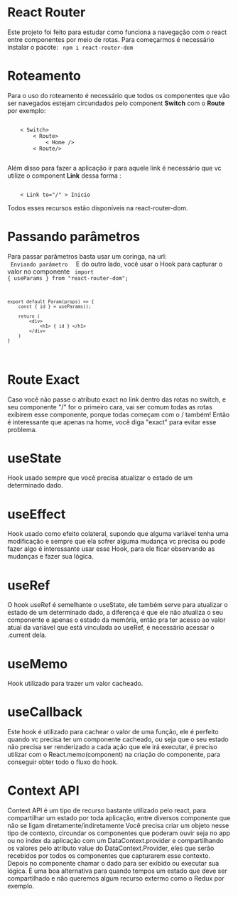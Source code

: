 # React Router

Este projeto foi feito para estudar como funciona a navegação com o react entre componentes por meio de rotas.
Para começarmos é necessário instalar o pacote:
<code> npm i react-router-dom </code>

# Roteamento

Para o uso do roteamento é necessário que todos os componentes que vão ser navegados estejam circundados pelo component <b>Switch</b> com o <b>Route</b>
por exemplo:

<code>
    < Switch>
        < Route>
            < Home />
        < Route/>
    </ Switch>
</code>

Além disso para fazer a aplicação ir para aquele link é necessário que vc utilize o component <b>Link</b> dessa forma :

<code>
    < Link to="/" > Inicio </> 
</code>

Todos esses recursos estão disponíveis na react-router-dom.

# Passando parâmetros

Para passar parâmetros basta usar um coringa, na url: <code> <Link to="/param/:id"> Enviando parâmetro </Link> </code> E do outro lado, você usar o Hook para capturar o valor no componente
<code>
import { useParams } from "react-router-dom";

    export default Param(props) => {
        const { id } = useParams();

        return (
            <div>
                <h1> { id } </h1>
            </div>
        )
    }

</code>

# Route Exact

Caso você não passe o atributo exact no link dentro das rotas no switch, e seu componente "/" for o primeiro cara, vai ser comum
todas as rotas exibirem esse componente, porque todas começam com o / também! Então é interessante que apenas na home, você diga "exact"
para evitar esse problema.

# useState

Hook usado sempre que você precisa atualizar o estado de um determinado dado.

# useEffect

Hook usado como efeito colateral, supondo que alguma variável tenha uma modificação e sempre que ela sofrer alguma mudança vc precisa ou pode fazer algo
é interessante usar esse Hook, para ele ficar observando as mudanças e fazer sua lógica.

# useRef

O hook useRef é semelhante o useState, ele também serve para atualizar o estado de um determinado dado, a diferença é que ele não atualiza o seu componente
e apenas o estado da memória, então pra ter acesso ao valor atual da variável que está vinculada ao useRef, é necessário acessar o .current dela.

# useMemo

Hook utilizado para trazer um valor cacheado.

# useCallback

Este hook é utilizado para cachear o valor de uma função, ele é perfeito quando vc precisa ter um componente cacheado, ou seja que o seu estado não precisa
ser renderizado a cada ação que ele irá executar, é preciso utilizar com o React.memo(component) na criação do componente, para conseguir obter todo o
fluxo do hook.

# Context API

Context API é um tipo de recurso bastante utilizado pelo react, para compartilhar um estado por toda aplicação, entre diversos componente que não se ligam diretamente/indiretamente
Você precisa criar um objeto nesse tipo de contexto, circundar os componentes que poderam ouvir seja no app ou no index da aplicação com um DataContext.provider e compartilhando os valores
pelo atributo value do DataContext.Provider, eles que serão recebidos por todos os componentes que capturarem esse contexto. Depois no componente chamar o dado para ser exibido ou executar sua lógica.
É uma boa alternativa para quando tempos um estado que deve ser compartilhado e não queremos algum recurso extermo como o Redux por exemplo.
